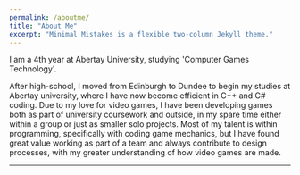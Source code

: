 ```yaml
---
permalink: /aboutme/
title: "About Me"
excerpt: "Minimal Mistakes is a flexible two-column Jekyll theme."
---
```


I am a 4th year at Abertay University, studying 'Computer Games Technology'.

After high-school, I moved from Edinburgh to Dundee to begin my studies at Abertay university, where I have now become efficient in C++ and C# coding. Due to my love for video games, I have been developing games both as part of university coursework and outside, in my spare time either within a group or just as smaller solo projects. Most of my talent is within programming, specifically with coding game mechanics, but I have found great value working as part of a team and always contribute to design processes, with my greater understanding of how video games are made.


---
